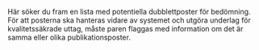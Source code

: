Här söker du fram en lista med potentiella dubblettposter för bedömning. För att posterna ska hanteras vidare av systemet och utgöra underlag för kvalitetssäkrade uttag, måste paren flaggas med information om det är samma eller olika publikationsposter. 

